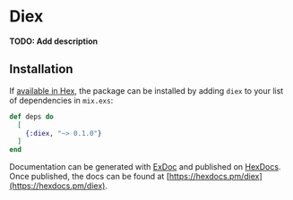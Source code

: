 # Diex

**TODO: Add description**

## Installation

If [available in Hex](https://hex.pm/docs/publish), the package can be installed
by adding `diex` to your list of dependencies in `mix.exs`:

```elixir
def deps do
  [
    {:diex, "~> 0.1.0"}
  ]
end
```

Documentation can be generated with [ExDoc](https://github.com/elixir-lang/ex_doc)
and published on [HexDocs](https://hexdocs.pm). Once published, the docs can
be found at [https://hexdocs.pm/diex](https://hexdocs.pm/diex).

